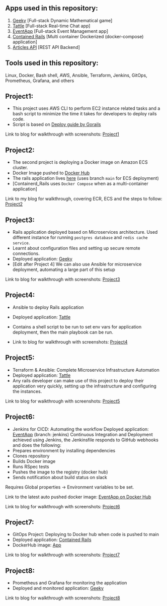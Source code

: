 ## Apps used in this repository:
1. [Geeky](https://github.com/bhavyansh001/geeky_01) [Full-stack Dynamic Mathematical game]
2. [Tattle](https://github.com/bhavyansh001/tattle) [Full-stack Real-time Chat app]
3. [EventApp](https://github.com/bhavyansh001/EventApp) [Full-stack Event Management app]
4. [Contained Rails](https://github.com/bhavyansh001/contained_rails) [Multi container Dockerized (docker-compose) application]
5. [Articles API](https://github.com/bhavyansh001/rails_api_myarticles) [REST API Backend]

## Tools used in this repository:
Linux, Docker, Bash shell, AWS, Ansible, Terraform, Jenkins, GitOps, Prometheus, Grafana, and others

## Project1:
- This project uses AWS CLI to perform EC2 instance related tasks and a bash script to minimize the time it takes for developers to deploy rails code.
- Script is based on [Deploy guide by Gorails](https://gorails.com/deploy/ubuntu/22.04)

Link to blog for walkthrough with screenshots:
[Project1](https://diversepixel.medium.com/deploying-geeky-using-aws-cli-devops-project-01-5f0a9035e70b) 

## Project2:
- The second project is deploying a Docker image on Amazon ECS cluster.
- Docker Image pushed to [Docker Hub](https://hub.docker.com/r/bhavyansh001/contained_rails)
- The rails application lives [here](https://github.com/bhavyansh001/contained_rails) (uses branch `main` for ECS deployment)
- [Containerd_Rails uses `Docker Compose` when as a multi-container application]

Link to my blog for walkthrough, covering ECR, ECS and the steps to follow:
[Project2](https://diversepixel.medium.com/deploying-a-rails-application-on-amazon-ecs-devops-project-02-c128fb8b8884) 

## Project3:
- Rails application deployed based on Microservices architecture. Used different instance for running `postgres database` and `redis cache service`.
- Learnt about configuration files and setting up secure remote connections.
- Deployed application: [Geeky](https://github.com/bhavyansh001/geeky_01)
- [Edit after Project 4]
We can also use Ansible for microservice deployment, automating a large part of this setup

Link to blog for walkthrough with screenshots:
[Project3](https://diversepixel.medium.com/microservices-on-aws-ec2-devops-project-03-a434c92763e5) 

## Project4:
- Ansible to deploy Rails application
- Deployed application: [Tattle](https://github.com/bhavyansh001/tattle)
- Contains a shell script to be run to set env vars for application deployment, then the main playbook can be run.

- Link to blog for walkthrough with screenshots:
[Project4](https://diversepixel.medium.com/rails-deployment-using-ansible-devops-project-04-945588169942) 

## Project5:
- Terraform & Ansible: Complete Microservice Infrastructure Automation
- Deployed application: [Tattle](https://github.com/bhavyansh001/tattle)
- Any rails developer can make use of this project to deploy their application very quickly, setting up the infrastructure and configuring the instances.

Link to blog for walkthrough with screenshots:
[Project5](https://diversepixel.medium.com/terraform-iac-ansible-devops-project-05-4353802be1a3)

## Project6:
- Jenkins for CICD: Automating the workflow
Deployed application: [EventApp](https://github.com/bhavyansh001/EventApp) (branch: jenkins)
Continuous Integration and Deployment achieved using Jenkins, the Jenkinsfile responds to GitHub webhooks and does the following:
- Prepares environment by installing dependencies
- Clones repository
- Builds Docker image
- Runs RSpec tests
- Pushes the image to the registry (docker hub)
- Sends notification about build status on slack

Requires Global properties -> Environment variables to be set.

Link to the latest auto pushed docker image:
[EventApp on Docker Hub](https://hub.docker.com/repository/docker/bhavyansh001/eventapp/general)

Link to blog for walkthrough with screenshots:
[Project6](https://diversepixel.medium.com/jenkins-for-ci-cd-devops-project-06-b91598c52b05)

## Project7:
- GitOps Project: Deploying to Docker hub when code is pushed to main
- Deployed application: [Contained Rails](https://github.com/bhavyansh001/contained_rails)
- DockerHub image: [App](https://hub.docker.com/repository/docker/bhavyansh001/app)

Link to blog for walkthrough with screenshots:
[Project7](https://diversepixel.medium.com/gitops-devops-project-07-f8938954c085)

## Project8:
- Prometheus and Grafana for monitoring the application
- Deployed and monitored application: [Geeky](https://github.com/bhavyansh001/geeky_01)

Link to blog for walkthrough with screenshots:
[Project8](https://diversepixel.medium.com/monitoring-a-rails-app-using-prometheus-and-grafana-devops-project-08-2c7d8f5afd5c)